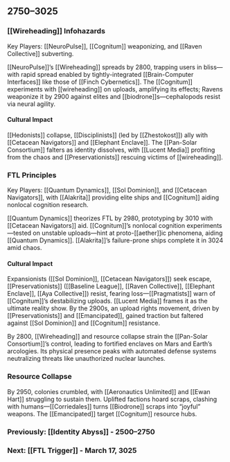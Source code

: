 ## 2750–3025
### [[Wireheading]] Infohazards

Key Players: [[NeuroPulse]], [[Cognitum]] weaponizing, and [[Raven Collective]] subverting.

[[NeuroPulse]]’s [[Wireheading]] spreads by 2800, trapping users in bliss—with rapid spread enabled by tightly-integrated [[Brain-Computer Interfaces]] like those of [[Finch Cybernetics]]. The [[Cognitum]] experiments with [[wireheading]] on uploads, amplifying its effects; Ravens weaponize it by 2900 against elites and [[biodrone]]s—cephalopods resist via neural agility.
#### Cultural Impact

[[Hedonists]] collapse, [[Disciplinists]] (led by [[Zhestokost]]) ally with [[Cetacean Navigators]] and [[Elephant Enclave]]. The [[Pan-Solar Consortium]] falters as identity dissolves, with [[Lucent Media]] profiting from the chaos and [[Preservationists]] rescuing victims of [[wireheading]].

### FTL Principles

Key Players: [[Quantum Dynamics]], [[Sol Dominion]], and [[Cetacean Navigators]], with [[Alakrita]] providing elite ships and [[Cognitum]] aiding nonlocal cognition research.

[[Quantum Dynamics]] theorizes FTL by 2980, prototyping by 3010 with [[Cetacean Navigators]] aid. [[Cognitum]]’s nonlocal cognition experiments—tested on unstable uploads—hint at proto-[[aether]]ic phenomena, aiding [[Quantum Dynamics]]. [[Alakrita]]’s failure-prone ships complete it in 3024 amid chaos.
#### Cultural Impact

Expansionists ([[Sol Dominion]], [[Cetacean Navigators]]) seek escape, [[Preservationists]] ([[Baseline League]], [[Raven Collective]], [[Elephant Enclave]], [[Aya Collective]]) resist, fearing loss—[[Pragmatists]] warn of [[Cognitum]]’s destabilizing uploads. [[Lucent Media]] frames it as the ultimate reality show. By the 2900s, an upload rights movement, driven by [[Preservationists]] and [[Emancipated]], gained traction but faltered against [[Sol Dominion]] and [[Cognitum]] resistance.

By 2800, [[Wireheading]] and resource collapse strain the [[Pan-Solar Consortium]]’s control, leading to fortified enclaves on Mars and Earth’s arcologies. Its physical presence peaks with automated defense systems neutralizing threats like unauthorized nuclear launches.
### Resource Collapse

By 2950, colonies crumbled, with [[Aeronautics Unlimited]] and [[Ewan Hart]] struggling to sustain them. Uplifted factions hoard scraps, clashing with humans—[[Corriedales]] turns [[Biodrone]] scraps into “joyful” weapons. The [[Emancipated]] target [[Cognitum]] resource hubs.


### Previously: [[Identity Abyss]] - 2500–2750
### Next: [[FTL Trigger]] - March 17, 3025
